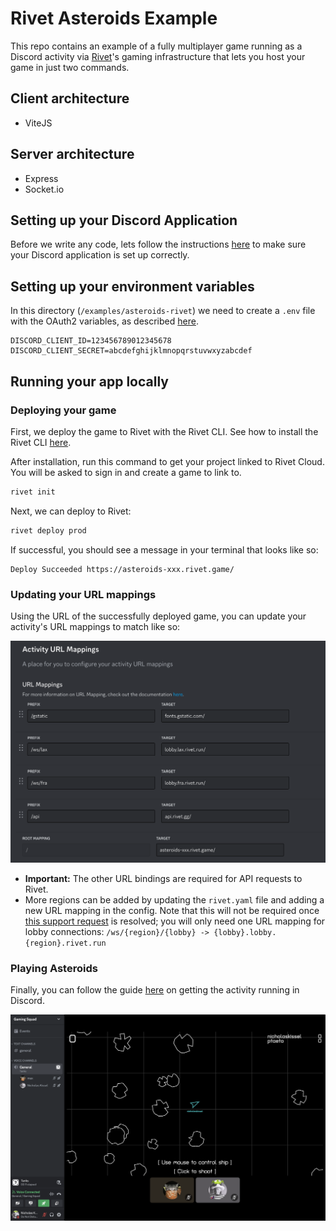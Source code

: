 # Rivet Asteroids Example

This repo contains an example of a fully multiplayer game running as a Discord activity via [Rivet](https://rivet.gg/)'s gaming infrastructure that lets you host your game in just two commands.

## Client architecture

-   ViteJS

## Server architecture

-   Express
-   Socket.io

## Setting up your Discord Application

Before we write any code, lets follow the instructions [here](https://discord.com/developers/docs/activities/building-an-activity#step-1-creating-a-new-app) to make sure your Discord application is set up correctly.

## Setting up your environment variables

In this directory (`/examples/asteroids-rivet`) we need to create a `.env` file with the OAuth2 variables, as described [here](https://discord.com/developers/docs/activities/building-an-activity#find-your-oauth2-credentials).

```env
DISCORD_CLIENT_ID=123456789012345678
DISCORD_CLIENT_SECRET=abcdefghijklmnopqrstuvwxyzabcdef
```

## Running your app locally

### Deploying your game

First, we deploy the game to Rivet with the Rivet CLI. See how to install the Rivet CLI [here](https://github.com/rivet-gg/cli?tab=readme-ov-file#installation).

After installation, run this command to get your project linked to Rivet Cloud. You will be asked to sign in and create a game to link to.

```sh
rivet init
```

Next, we can deploy to Rivet:

```sh
rivet deploy prod
```

If successful, you should see a message in your terminal that looks like so:

```
Deploy Succeeded https://asteroids-xxx.rivet.game/
```

### Updating your URL mappings

Using the URL of the successfully deployed game, you can update your activity's URL mappings to match like so:

![Screenshot of the configured URL mappings](/assets/rivet-url-mappings.png)

-   **Important:** The other URL bindings are required for API requests to Rivet.
-   More regions can be added by updating the `rivet.yaml` file and adding a new URL mapping in the config.
    Note that this will not be required once
    [this support request](https://discord.com/channels/613425648685547541/1219417813438173184) is resolved;
    you will only need one URL mapping for lobby connections:
    `/ws/{region}/{lobby} -> {lobby}.lobby.{region}.rivet.run`

### Playing Asteroids

Finally, you can follow the guide [here](https://discord.com/developers/docs/activities/building-an-activity#enable-developer-mode-in-your-client) on getting the activity running in Discord.

![Screenshot of the Rivet Asteroids demo](/assets/rivet-asteroids.png)

